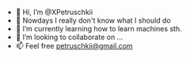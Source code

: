 - 👋 Hi, I’m @XPetruschkii
- 👀 Nowdays I really don't know what I should do
- 🌱 I’m currently learning how to learn machines sth.
- 💞️ I’m looking to collaborate on ...
- 📫 Feel free petruschkii@gmail.com

<!---
XPetruschkii/XPetruschkii is a ✨ special ✨ repository because its `README.md` (this file) appears on your GitHub profile.
You can click the Preview link to take a look at your changes.
--->
